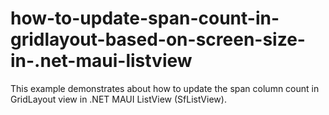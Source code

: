 # how-to-update-span-count-in-gridlayout-based-on-screen-size-in-.net-maui-listview
This example demonstrates about how to update the span column count in GridLayout view in .NET MAUI ListView (SfListView).
